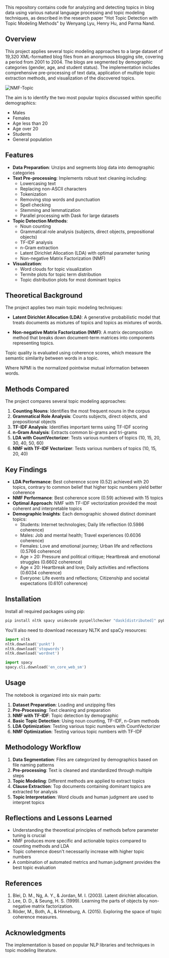 This repository contains code for analyzing and detecting topics in blog data using various natural language processing and topic modeling techniques, as described in the research paper "Hot Topic Detection with Topic Modeling Methods" by Wenyang Lyu, Henry Hu, and Parma Nand.

## Overview

This project applies several topic modeling approaches to a large dataset of 19,320 XML-formatted blog files from an anonymous blogging site, covering a period from 2001 to 2004. The blogs are segmented by demographic categories (gender, age, and student status). The implementation includes comprehensive pre-processing of text data, application of multiple topic extraction methods, and visualization of the discovered topics.

![NMF-Topic](https://github.com/user-attachments/assets/a28bbe7e-5c07-48a8-9bad-841929635c82)

The aim is to identify the two most popular topics discussed within specific demographics:
- Males
- Females 
- Age less than 20
- Age over 20
- Students
- General population

## Features

- **Data Preparation**: Unzips and segments blog data into demographic categories
- **Text Pre-processing**: Implements robust text cleaning including:
  - Lowercasing text
  - Replacing non-ASCII characters
  - Tokenization
  - Removing stop words and punctuation
  - Spell checking
  - Stemming and lemmatization
  - Parallel processing with Dask for large datasets
- **Topic Detection Methods**:
  - Noun counting
  - Grammatical role analysis (subjects, direct objects, prepositional objects)
  - TF-IDF analysis
  - n-Gram extraction
  - Latent Dirichlet Allocation (LDA) with optimal parameter tuning
  - Non-negative Matrix Factorization (NMF)
- **Visualization**: 
  - Word clouds for topic visualization
  - Termite plots for topic term distribution
  - Topic distribution plots for most dominant topics

## Theoretical Background

The project applies two main topic modeling techniques:

- **Latent Dirichlet Allocation (LDA)**: A generative probabilistic model that treats documents as mixtures of topics and topics as mixtures of words.

- **Non-negative Matrix Factorization (NMF)**: A matrix decomposition method that breaks down document-term matrices into components representing topics.

Topic quality is evaluated using coherence scores, which measure the semantic similarity between words in a topic.

Where NPMI is the normalized pointwise mutual information between words.

## Methods Compared

The project compares several topic modeling approaches:

1. **Counting Nouns**: Identifies the most frequent nouns in the corpus
2. **Grammatical Role Analysis**: Counts subjects, direct objects, and prepositional objects
3. **TF-IDF Analysis**: Identifies important terms using TF-IDF scoring
4. **n-Gram Analysis**: Extracts common bi-grams and tri-grams
5. **LDA with CountVectorizer**: Tests various numbers of topics (10, 15, 20, 30, 40, 50, 60)
6. **NMF with TF-IDF Vectorizer**: Tests various numbers of topics (10, 15, 20, 40)

## Key Findings

- **LDA Performance**: Best coherence score (0.52) achieved with 20 topics, contrary to common belief that higher topic numbers yield better coherence
- **NMF Performance**: Best coherence score (0.59) achieved with 15 topics
- **Optimal Approach**: NMF with TF-IDF vectorization provided the most coherent and interpretable topics
- **Demographic Insights**: Each demographic showed distinct dominant topics:
  - Students: Internet technologies; Daily life reflection (0.5986 coherence)
  - Males: Job and mental health; Travel experiences (0.6036 coherence)
  - Females: Love and emotional journey; Urban life and reflections (0.5766 coherence)
  - Age > 20: Pressure and political critique; Heartbreak and emotional struggles (0.6602 coherence)
  - Age ≤ 20: Heartbreak and love; Daily activities and reflections (0.6034 coherence)
  - Everyone: Life events and reflections; Citizenship and societal expectations (0.6101 coherence)

## Installation

Install all required packages using pip:

```bash
pip install nltk spacy unidecode pyspellchecker "dask[distributed]" pyLDAvis gensim scikit-learn matplotlib seaborn textblob wordcloud
```

You'll also need to download necessary NLTK and spaCy resources:

```python
import nltk
nltk.download('punkt')
nltk.download('stopwords')
nltk.download('wordnet')

import spacy
spacy.cli.download('en_core_web_sm')
```

## Usage

The notebook is organized into six main parts:

1. **Dataset Preparation**: Loading and unzipping files
2. **Pre-Processing**: Text cleaning and preparation
3. **NMF with TF-IDF**: Topic detection by demographic
4. **Basic Topic Detection**: Using noun counting, TF-IDF, n-Gram methods
5. **LDA Optimization**: Testing various topic numbers with CountVectorizer
6. **NMF Optimization**: Testing various topic numbers with TF-IDF

## Methodology Workflow

1. **Data Segmentation**: Files are categorized by demographics based on file naming patterns
2. **Pre-processing**: Text is cleaned and standardized through multiple steps
3. **Topic Modeling**: Different methods are applied to extract topics
4. **Clause Extraction**: Top documents containing dominant topics are extracted for analysis
5. **Topic Interpretation**: Word clouds and human judgment are used to interpret topics

## Reflections and Lessons Learned

- Understanding the theoretical principles of methods before parameter tuning is crucial
- NMF produces more specific and actionable topics compared to counting methods and LDA
- Topic coherence doesn't necessarily increase with higher topic numbers
- A combination of automated metrics and human judgment provides the best topic evaluation

## References

1. Blei, D. M., Ng, A. Y., & Jordan, M. I. (2003). Latent dirichlet allocation.
2. Lee, D. D., & Seung, H. S. (1999). Learning the parts of objects by non-negative matrix factorization.
3. Röder, M., Both, A., & Hinneburg, A. (2015). Exploring the space of topic coherence measures.

## Acknowledgments

The implementation is based on popular NLP libraries and techniques in topic modeling literature.

